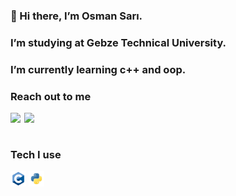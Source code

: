 ### 👋 Hi there, I’m Osman Sarı.
### I’m studying at Gebze Technical University.
### I’m currently learning c++ and oop.

### Reach out to me 
[<img width="22" src="https://unpkg.com/simple-icons@v7/icons/linkedin.svg" align ="left" />][linkedin]
[<img width="22" src="https://unpkg.com/simple-icons@v7/icons/twitter.svg" align ="left" />][twitter]

<br />
<br />

### Tech I use

<img src ="https://raw.githubusercontent.com/github/explore/f3e22f0dca2be955676bc70d6214b95b13354ee8/topics/c/c.png" width="25" height="25">

<img src ="https://raw.githubusercontent.com/github/explore/80688e429a7d4ef2fca1e82350fe8e3517d3494d/topics/python/python.png" width="25" height="25">


[linkedin]: https://www.linkedin.com/in/osman-sar%C4%B1-95761023a/
[twitter]: https://twitter.com/osman_sarri
